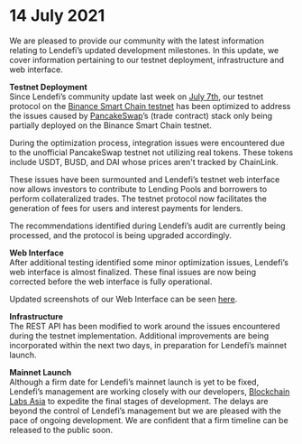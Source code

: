 # 14 July 2021

We are pleased to provide our community with the latest information relating to Lendefi’s updated development milestones. In this update, we cover information pertaining to our testnet deployment, infrastructure and web interface.  
  
**Testnet Deployment**  
Since Lendefi’s community update last week on [July 7th](https://medium.com/lendefi/community-update-d24f46fafa23), our testnet protocol on the [Binance Smart Chain testnet](https://docs.binance.org/guides/testnet.html) has been optimized to address the issues caused by [PancakeSwap](https://pancakeswap.finance/)’s \(trade contract\) stack only being partially deployed on the Binance Smart Chain testnet. 

During the optimization process, integration issues were encountered due to the unofficial PancakeSwap testnet not utilizing real tokens. These tokens include USDT, BUSD, and DAI whose prices aren't tracked by ChainLink.

These issues have been surmounted and Lendefi’s testnet web interface now allows investors to contribute to Lending Pools and borrowers to perform collateralized trades. The testnet protocol now facilitates the generation of fees for users and interest payments for lenders.   
  
The recommendations identified during Lendefi’s audit are currently being processed, and the protocol is being upgraded accordingly.

**Web Interface**  
After additional testing identified some minor optimization issues, Lendefi’s web interface is almost finalized. These final issues are now being corrected before the web interface is fully operational. 

Updated screenshots of our Web Interface can be seen [here](https://lendefi.medium.com/community-update-5b789456b70). 

**Infrastructure**  
The REST API has been modified to work around the issues encountered during the testnet implementation. Additional improvements are being incorporated within the next two days, in preparation for Lendefi’s mainnet launch.

**Mainnet Launch**  
Although a firm date for Lendefi’s mainnet launch is yet to be fixed, Lendefi’s management are working closely with our developers, [Blockchain Labs Asia](https://blabs.asia/) to expedite the final stages of development. The delays are beyond the control of Lendefi’s management but we are pleased with the pace of ongoing development. We are confident that a firm timeline can be released to the public soon. 

